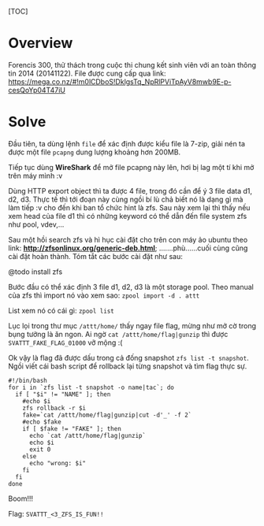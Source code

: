 [TOC]

# Overview
Forencis 300, thử thách trong cuộc thi chung kết sinh viên với an toàn thông tin 2014 (20141122). File được cung cấp qua link: https://mega.co.nz/#!m0lCDboS!DklgsTq_NpRlPViTpAyV8mwb9E-p-cesQoYp04T47iU

# Solve
Đầu tiên, ta dùng lệnh `file` để xác định được kiểu file là 7-zip, giải nén ta được một file `pcapng` dung lượng khoảng hơn 200MB.

Tiếp tục dùng **WireShark** để mở file pcapng này lên, hơi bị lag một tí khi mở trên máy mình :v

Dùng HTTP export object thì ta được 4 file, trong đó cần để ý 3 file data d1, d2, d3. Thực tế thì tới đoạn này cùng ngồi bí lù chả biết nó là dạng gì mà làm tiếp :v cho đến khi ban tổ chức hint là zfs. Sau này xem lại thì thấy nếu xem head của file d1 thì có những keyword có thể dẫn đến file system zfs như pool, vdev,...

Sau một hồi search zfs và hì hục cài đặt cho trên con máy ảo ubuntu theo link: **http://zfsonlinux.org/generic-deb.html**; .......phù......cuối cùng cũng cài đặt hoàn thành. Tóm tắt các bước cài đặt như sau:

@todo install zfs

Bước đầu có thể xác định 3 file d1, d2, d3 là một storage pool. Theo manual của zfs thì import nó vào xem sao: `zpool import -d . attt`

List xem nó có cái gì: `zpool list`

Lục lọi trong thư mục `/attt/home/` thấy ngay file flag, mừng như mở cờ trong bụng tưởng là ăn ngon. Ai ngờ `cat /attt/home/flag|gunzip` thì được `SVATTT_FAKE_FLAG_01000` vỡ mộng :(

Ok vậy là flag đã được dấu trong cả đống snapshot `zfs list -t snapshot`. Ngồi viết cái bash script để rollback lại từng snapshot và tìm flag thực sự.

	#!/bin/bash
	for i in `zfs list -t snapshot -o name|tac`; do
	  if [ "$i" != "NAME" ]; then
	    #echo $i
	    zfs rollback -r $i
	    fake=`cat /attt/home/flag|gunzip|cut -d'_' -f 2`
	    #echo $fake
	    if [ $fake != "FAKE" ]; then
	      echo `cat /attt/home/flag|gunzip`
	      echo $i
	      exit 0
	    else
	      echo "wrong: $i"
	    fi
	  fi
	done

Boom!!!

Flag: `SVATTT_<3_ZFS_IS_FUN!!`